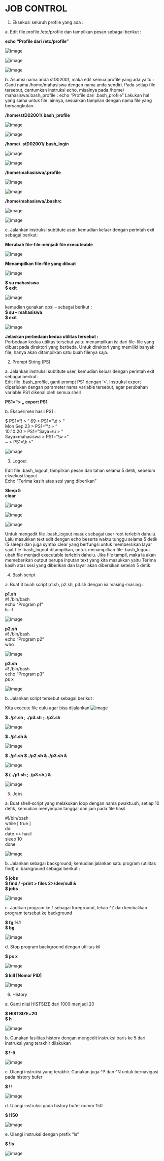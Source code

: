 # JOB CONTROL


1. Eksekusi seluruh profile yang ada :
     
a.  Edit file profile /etc/profile dan tampilkan pesan sebagai berikut :  

**echo “Profile dari /etc/profile”**

![image](https://github.com/pritasalma/SISTEM-OPERASI-PRITA-SALMA-TK4B/assets/126141683/59682db5-9b23-429a-b2b2-1473595f3986)

![image](https://github.com/pritasalma/SISTEM-OPERASI-PRITA-SALMA-TK4B/assets/126141683/f220ce2a-61a4-4d6c-8952-3652f86de638)

![image](https://github.com/pritasalma/SISTEM-OPERASI-PRITA-SALMA-TK4B/assets/126141683/878fb2a4-4850-483a-bed0-476e42e0dd4c)

b.  Asumsi nama anda stD02001, maka edit semua profile yang ada yaitu :  
Ganti nama /home/mahasiswa dengan nama anda sendiri. Pada setiap file tersebut, cantumkan instruksi echo, misalnya pada /home/ mahasiswa/.bash_profile :  echo “Profile dari .bash_profile”
Lakukan hal yang sama untuk file lainnya, sesuaikan tampilan dengan nama file yang bersangkutan. 

**/home/stD02001/.bash_profile** 

![image](https://github.com/pritasalma/SISTEM-OPERASI-PRITA-SALMA-TK4B/assets/126141683/8701ff48-49e5-4f08-aee7-66389decc038)

![image](https://github.com/pritasalma/SISTEM-OPERASI-PRITA-SALMA-TK4B/assets/126141683/f1b635b2-830a-4b78-8081-7aa05ecf7dc4)


**/home/. stD02001/.bash_login**  

![image](https://github.com/pritasalma/SISTEM-OPERASI-PRITA-SALMA-TK4B/assets/126141683/de492cae-0917-4532-a2b3-b9f04e2134dc)

![image](https://github.com/pritasalma/SISTEM-OPERASI-PRITA-SALMA-TK4B/assets/126141683/1fac40e3-b617-409a-92f5-70e9ae5190e8)


**/home/mahasiswa/.profile** 

![image](https://github.com/pritasalma/SISTEM-OPERASI-PRITA-SALMA-TK4B/assets/126141683/91c6f630-d6ac-428e-bd92-90060937cdf4)

![image](https://github.com/pritasalma/SISTEM-OPERASI-PRITA-SALMA-TK4B/assets/126141683/2f2b91a6-775a-4131-8c05-0a32a5c9873c)


**/home/mahasiswa/.bashrc**  

![image](https://github.com/pritasalma/SISTEM-OPERASI-PRITA-SALMA-TK4B/assets/126141683/9c2142e9-57cb-4572-9a16-a9f7d85794f2)

![image](https://github.com/pritasalma/SISTEM-OPERASI-PRITA-SALMA-TK4B/assets/126141683/e7f3ca1e-1e7e-4317-8f05-8a379dc38f72)


c. Jalankan instruksi subtitute user, kemudian keluar dengan perintah exit sebagai berikut:     

**Merubah file-file menjadi file executeable**

![image](https://github.com/pritasalma/SISTEM-OPERASI-PRITA-SALMA-TK4B/assets/126141683/3be045f6-4f67-472d-a969-43c6b96dc4df)


**Menampilkan file-file yang dibuat**

![image](https://github.com/pritasalma/SISTEM-OPERASI-PRITA-SALMA-TK4B/assets/126141683/65dd4304-0847-493b-91d7-9764deda5081)


**$ su mahasiswa**  
**$ exit**

![image](https://github.com/pritasalma/SISTEM-OPERASI-PRITA-SALMA-TK4B/assets/126141683/6f60062e-18f7-4434-9a13-fef8ac3480d5)


kemudian gunakan opsi – sebagai berikut :  
**$ su – mahasiswa**   
**$ exit** 

![image](https://github.com/pritasalma/SISTEM-OPERASI-PRITA-SALMA-TK4B/assets/126141683/29b4856a-f4bb-47f1-bce7-e9b6bd905c6f)

**Jelaskan perbedaan kedua utilitas tersebut :**       
Perbedaan  kedua  utilitas  tersebut  yaitu menampilkan  isi  dari file-file  yang  dibuat  pada    direktori    yang  berbeda.  Untuk  direktori  yang  memiliki  banyak  file,  hanya  akan ditampilkan satu buah filenya saja.


2. Prompt String (PS)
   
a. Jalankan instruksi subtitute user, kemudian keluar dengan perintah exit sebagai berikut:  
Edit file .bash_profile, ganti prompt PS1 dengan ‘>’. Instruksi export diperlukan dengan 
parameter nama variable tersebut, agar perubahan variable PS1 dikenal oleh semua shell  

**PS1=‟> „** 
**export PS1**

b.  Eksperimen hasil PS1 :

$ PS1=“\! > “ 
69 > PS1=”\d > “  
Mon Sep 23 > PS1=”\t > “  
10:10:20 > PS1=”Saya=\u > “  
Saya=mahasiswa > PS1=”\w >”  
~ > PS1=\h >”

![image](https://github.com/pritasalma/SISTEM-OPERASI-PRITA-SALMA-TK4B/assets/126141683/34490904-21f4-43c6-8558-aacba1baa452)


3. Logout
     
Edit file .bash_logout, tampilkan pesan dan tahan selama 5 detik, sebelum eksekusi logout  
Echo “Terima kasih atas sesi yang diberikan” 

**Sleep 5**  
**clear**  

![image](https://github.com/pritasalma/SISTEM-OPERASI-PRITA-SALMA-TK4B/assets/126141683/2b339642-4436-4355-be6a-42eb30d3b2f2)

![image](https://github.com/pritasalma/SISTEM-OPERASI-PRITA-SALMA-TK4B/assets/126141683/c98d223f-c45f-4681-a074-f13af41392d2)

![image](https://github.com/pritasalma/SISTEM-OPERASI-PRITA-SALMA-TK4B/assets/126141683/fd783243-d791-4b61-b049-2d213b86fdd3)

Untuk mengedit file .bash_logout masuk sebagai user root terlebih dahulu. Lalu masukkan text edit dengan echo beserta waktu tunggu selama 5 detik (5 sleep) dan juga syntax clear yang berfungsi untuk membersikan layar saat file .bash_logout ditampilkan, untuk menampilkan file .bash_logout ubah file menjadi executable terlebih dahulu. Jika file tampil, maka ia akan memeberikan output berupa inputan text yang kita masukkan yaitu Terima kasih atas sesi yang diberikan dan layar akan dibersikan setelah 5 detik.

4. Bash script
   
a.  Buat 3 buah script p1.sh, p2.sh, p3.sh dengan isi masing-masing :
 
**p1.sh**  
#! /bin/bash  
echo “Program p1”  
ls –l

![image](https://github.com/pritasalma/SISTEM-OPERASI-PRITA-SALMA-TK4B/assets/126141683/7a1fac51-c8f5-4731-b3ee-fab8ce99286a)


**p2.sh**  
#! /bin/bash  
echo “Program p2”  
who  

![image](https://github.com/pritasalma/SISTEM-OPERASI-PRITA-SALMA-TK4B/assets/126141683/7be5a496-8d96-4471-b0f1-d37af0dbc04b)


**p3.sh**  
#! /bin/bash  
echo “Program p3”  
ps x  

![image](https://github.com/pritasalma/SISTEM-OPERASI-PRITA-SALMA-TK4B/assets/126141683/8112309a-1c35-4eb5-89a6-7616b6042543)


b.  Jalankan script tersebut sebagai berikut :  

Kita execute file dulu agar bisa dijalankan
![image](https://github.com/pritasalma/SISTEM-OPERASI-PRITA-SALMA-TK4B/assets/126141683/12f6b765-be5f-4c3b-a1ab-4667b7e5d737)


**$  ./p1.sh ; ./p3.sh ; ./p2.sh**

![image](https://github.com/pritasalma/SISTEM-OPERASI-PRITA-SALMA-TK4B/assets/126141683/b982ca0b-5a71-4493-bf76-c6ab7dfcddb8)


**$  ./p1.sh &**

![image](https://github.com/pritasalma/SISTEM-OPERASI-PRITA-SALMA-TK4B/assets/126141683/dad049e8-c65e-4e8b-b12d-f29f37b7e6f8)


**$  ./p1.sh $ ./p2.sh & ./p3.sh &**

![image](https://github.com/pritasalma/SISTEM-OPERASI-PRITA-SALMA-TK4B/assets/126141683/d5fe7ac8-1230-4220-a0cf-ed769170b58d)


**$  ( ./p1.sh ; ./p3.sh ) &**

![image](https://github.com/pritasalma/SISTEM-OPERASI-PRITA-SALMA-TK4B/assets/126141683/57aa0179-bac4-42d3-830e-52e14996da1c)


5. Jobs
   
a. Buat shell-script yang melakukan loop dengan nama pwaktu.sh,  setiap 10 detik, kemudian menyimpan tanggal dan jam pada file hasil.

#!/bin/bash  
while [ true ]  
do  
date >> hasil  
sleep 10  
done 

![image](https://github.com/pritasalma/SISTEM-OPERASI-PRITA-SALMA-TK4B/assets/126141683/07bed847-89c1-4903-ac09-744884f27bc9)


b.  Jalankan sebagai background; kemudian jalankan satu program (utilitas find) di background sebagai berikut :  

**$ jobs**   
**$ find / -print > files 2>/dev/null &**  
**$ jobs**  

![image](https://github.com/pritasalma/SISTEM-OPERASI-PRITA-SALMA-TK4B/assets/126141683/2a5cfd1e-aa78-4b9a-a285-4127ccc92dd4)


c. Jadikan program ke 1 sebagai foreground, tekan ^Z dan kembalikan program tersebut ke 
background 

**$ fg %1**  
**$ bg**  

![image](https://github.com/pritasalma/SISTEM-OPERASI-PRITA-SALMA-TK4B/assets/126141683/dabe975d-ea2e-4397-ade2-9576a0c20bab)


d.  Stop program background dengan utilitas kil  

**$ ps x**  

![image](https://github.com/pritasalma/SISTEM-OPERASI-PRITA-SALMA-TK4B/assets/126141683/daf5457c-2bc8-42fa-becc-1f2fddbfd0c0)


**$ kill [Nomor PID]** 

![image](https://github.com/pritasalma/SISTEM-OPERASI-PRITA-SALMA-TK4B/assets/126141683/6c525067-85a1-4afe-87f0-68b12f189aee)


6. History
   
a. Ganti nilai HISTSIZE dari 1000 menjadi 20

**$ HISTSIZE=20**  
**$ h**  

![image](https://github.com/pritasalma/SISTEM-OPERASI-PRITA-SALMA-TK4B/assets/126141683/3398fa53-2657-4e87-8e72-5f18e554ad7c)


b. Gunakan fasilitas history dengan mengedit instruksi baris ke 5 dari instruksi yang terakhir dilakukan  

**$ !-5**  

![image](https://github.com/pritasalma/SISTEM-OPERASI-PRITA-SALMA-TK4B/assets/126141683/503ae5a0-8b48-4874-856c-f744b6a8bf92)


c. Ulangi instruksi yang terakhir.  Gunakan juga ^P dan ^N untuk bernavigasi pada history bufer  

**$ !!**  

![image](https://github.com/pritasalma/SISTEM-OPERASI-PRITA-SALMA-TK4B/assets/126141683/2f027c87-4b8d-403d-ab7e-d05b966094a9)


d.  Ulangi instruksi pada history bufer nomor 150  

**$ !150**  

![image](https://github.com/pritasalma/SISTEM-OPERASI-PRITA-SALMA-TK4B/assets/126141683/3ca801dd-c7b9-4104-be84-192dab9c8604)


e.  Ulangi instruksi dengan prefix “ls”  

**$ !ls**
 
![image](https://github.com/pritasalma/SISTEM-OPERASI-PRITA-SALMA-TK4B/assets/126141683/74f776c2-64dc-4034-b04c-58ab064fab8d)
